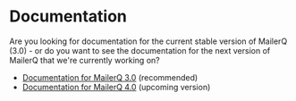# Documentation

Are you looking for documentation for the current stable version of 
MailerQ (3.0) - or do you want to see the documentation for the next
version of MailerQ that we're currently working on?

* [Documentation for MailerQ 3.0](3.0/introduction "MailerQ 3.0") (recommended)
* [Documentation for MailerQ 4.0](4.0/introduction "MailerQ 4.0") (upcoming version)


